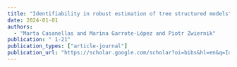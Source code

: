 ```yaml
---
title: "Identifiability in robust estimation of tree structured models"
date: 2024-01-01
authors:
  - "Marta Casanellas and Marina Garrote-López and Piotr Zwiernik"
publication: " 1-21"
publication_types: ["article-journal"]
publication_url: "https://scholar.google.com/scholar?oi=bibs&hl=en&q=Identifiability+in+robust+estimation+of+tree+structured+models"
---
```

